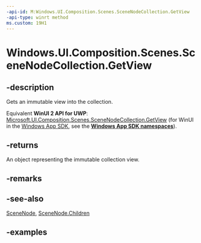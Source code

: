 ```yaml
---
-api-id: M:Windows.UI.Composition.Scenes.SceneNodeCollection.GetView
-api-type: winrt method
ms.custom: 19H1
---
```


<!-- Method syntax.
public IVectorView<SceneNode> SceneNodeCollection.GetView()
-->

# Windows.UI.Composition.Scenes.SceneNodeCollection.GetView

## -description

Gets an immutable view into the collection.

Equivalent **WinUI 2 API for UWP**: [Microsoft.UI.Composition.Scenes.SceneNodeCollection.GetView](/windows/winui/api/microsoft.ui.composition.scenes.scenenodecollection.getview) (for WinUI in the [Windows App SDK](/windows/apps/windows-app-sdk/), see the **[Windows App SDK namespaces](/windows/windows-app-sdk/api/winrt/)**).

## -returns

An object representing the immutable collection view.

## -remarks

## -see-also

[SceneNode](scenenode.md), [SceneNode.Children](scenenode_children.md)

## -examples

